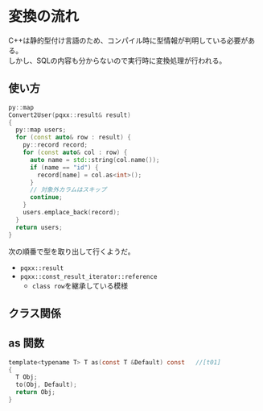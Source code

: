 # 変換の流れ

C++は静的型付け言語のため、コンパイル時に型情報が判明している必要がある。  
しかし、SQLの内容も分からないので実行時に変換処理が行われる。

## 使い方

```c++
py::map
Convert2User(pqxx::result& result)
{
  py::map users;
  for (const auto& row : result) {
    py::record record;
    for (const auto& col : row) {
      auto name = std::string(col.name());
      if (name == "id") {
        record[name] = col.as<int>();
      }
      // 対象外カラムはスキップ
      continue;
    }
    users.emplace_back(record);
  }
  return users;
}
```

次の順番で型を取り出して行くようだ。

- `pqxx::result`
- `pqxx::const_result_iterator::reference`
  - `class row`を継承している模様

## クラス関係

## as 関数

```c
template<typename T> T as(const T &Default) const   //[t01]
{
  T Obj;
  to(Obj, Default);
  return Obj;
}
```
